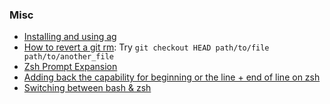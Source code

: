 ### Misc

* [Installing and using ag](http://conqueringthecommandline.com/book/ack_ag#code-ag-dotrb-changelog)
* [How to revert a git rm](http://stackoverflow.com/questions/2125710/how-to-revert-a-git-rm-r): Try `git checkout HEAD path/to/file path/to/another_file`
* [Zsh Prompt Expansion](http://zsh.sourceforge.net/Doc/Release/Prompt-Expansion.html)
* [Adding back the capability for beginning or the line + end of line on zsh](http://superuser.com/questions/523564/emacs-keybindings-in-zsh-not-working-ctrl-a-ctrl-e)
* [Switching between bash & zsh](http://stackoverflow.com/questions/10341271/switching-from-zsh-to-bash-on-osx-and-back-again)
